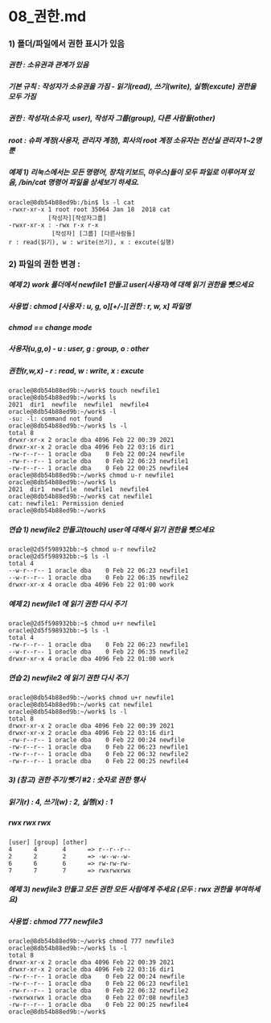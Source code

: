 # 08_권한.md
### 1) 폴더/파일에서 권한 표시가 있음
##### 권한 : 소유권과 관계가 있음
##### 기본 규칙 : 작성자가 소유권을 가짐 - 읽기(read), 쓰기(write), 실행(excute) 권한을 모두 가짐
##### 권한 : 작성자(소유자, user), 작성자 그룹(group), 다른 사람들(other)
##### root : 슈퍼 계정(사용자, 관리자 계정), 회사의 root 계정 소유자는 전산실 관리자 1~2명뿐
##### 예제 1) 리눅스에서는 모든 명령어, 장치(키보드, 마우스)들이 모두 파일로 이루어져 있음, /bin/cat 명령어 파일을 상세보기 하세요.
    oracle@8db54b88ed9b:/bin$ ls -l cat
    -rwxr-xr-x 1 root root 35064 Jan 18  2018 cat
               [작성자][작성자그룹]
    -rwxr-xr-x : -rwx r-x r-x
                [작성자] [그룹] [다른사람들]
    r : read(읽기), w : write(쓰기), x : excute(실행)

### 2) 파일의 권한 변경 :
##### 예제 2) work 폴더에서 newfile1 만들고 user(사용자)에 대해 읽기 권한을 뺏으세요
##### 사용법 : chmod [사용자 : u, g, o][+/-][권한 : r, w, x] 파일명
##### chmod == change mode
##### 사용자(u,g,o) - u : user, g : group, o : other
##### 권한(r,w,x)   - r : read, w : write, x : excute
    oracle@8db54b88ed9b:~/work$ touch newfile1
    oracle@8db54b88ed9b:~/work$ ls
    2021  dir1  newfile  newfile1  newfile4
    oracle@8db54b88ed9b:~/work$ -l
    -su: -l: command not found
    oracle@8db54b88ed9b:~/work$ ls -l
    total 8
    drwxr-xr-x 2 oracle dba 4096 Feb 22 00:39 2021
    drwxr-xr-x 2 oracle dba 4096 Feb 22 03:16 dir1
    -rw-r--r-- 1 oracle dba    0 Feb 22 00:24 newfile
    -rw-r--r-- 1 oracle dba    0 Feb 22 06:23 newfile1
    -rw-r--r-- 1 oracle dba    0 Feb 22 00:25 newfile4
    oracle@8db54b88ed9b:~/work$ chmod u-r newfile1
    oracle@8db54b88ed9b:~/work$ ls
    2021  dir1  newfile  newfile1  newfile4
    oracle@8db54b88ed9b:~/work$ cat newfile1
    cat: newfile1: Permission denied
    oracle@8db54b88ed9b:~/work$

##### 연습 1) newfile2 만들고(touch) user에 대해서 읽기 권한을 뺏으세요
    oracle@2d5f598932bb:~$ chmod u-r newfile2
    oracle@2d5f598932bb:~$ ls -l
    total 4
    --w-r--r-- 1 oracle dba    0 Feb 22 06:23 newfile1
    --w-r--r-- 1 oracle dba    0 Feb 22 06:35 newfile2
    drwxr-xr-x 4 oracle dba 4096 Feb 22 01:00 work

##### 예제 2) newfile1 에 읽기 권한 다시 주기
    oracle@2d5f598932bb:~$ chmod u+r newfile1
    oracle@2d5f598932bb:~$ ls -l
    total 4
    -rw-r--r-- 1 oracle dba    0 Feb 22 06:23 newfile1
    --w-r--r-- 1 oracle dba    0 Feb 22 06:35 newfile2
    drwxr-xr-x 4 oracle dba 4096 Feb 22 01:00 work

##### 연습 2) newfile2 에 읽기 권한 다시 주기
    oracle@8db54b88ed9b:~/work$ chmod u+r newfile1
    oracle@8db54b88ed9b:~/work$ cat newfile1
    oracle@8db54b88ed9b:~/work$ ls -l
    total 8
    drwxr-xr-x 2 oracle dba 4096 Feb 22 00:39 2021
    drwxr-xr-x 2 oracle dba 4096 Feb 22 03:16 dir1
    -rw-r--r-- 1 oracle dba    0 Feb 22 00:24 newfile
    -rw-r--r-- 1 oracle dba    0 Feb 22 06:23 newfile1
    -rw-r--r-- 1 oracle dba    0 Feb 22 06:32 newfile2
    -rw-r--r-- 1 oracle dba    0 Feb 22 00:25 newfile4

##### 3) (참고) 권한 주기/뺏기 #2 : 숫자로 권한 행사
##### 읽기(r) : 4, 쓰기(w) : 2, 실행(x) : 1
##### rwx rwx rwx
    [user] [group] [other]
    4      4       4      => r--r--r--
    2      2       2      => -w--w--w-    
    6      6       6      => rw-rw-rw-    
    7      7       7      => rwxrwxrwx

##### 예제 3) newfile3 만들고 모든 권한 모든 사람에게 주세요 (모두 : rwx 권한을 부여하세요)
##### 사용법 : chmod 777 newfile3
    oracle@8db54b88ed9b:~/work$ chmod 777 newfile3
    oracle@8db54b88ed9b:~/work$ ls -l
    total 8
    drwxr-xr-x 2 oracle dba 4096 Feb 22 00:39 2021
    drwxr-xr-x 2 oracle dba 4096 Feb 22 03:16 dir1
    -rw-r--r-- 1 oracle dba    0 Feb 22 00:24 newfile
    -rw-r--r-- 1 oracle dba    0 Feb 22 06:23 newfile1
    -rw-r--r-- 1 oracle dba    0 Feb 22 06:32 newfile2
    -rwxrwxrwx 1 oracle dba    0 Feb 22 07:08 newfile3
    -rw-r--r-- 1 oracle dba    0 Feb 22 00:25 newfile4
    oracle@8db54b88ed9b:~/work$